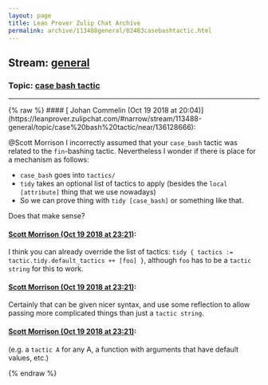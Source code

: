 ```yaml
---
layout: page
title: Lean Prover Zulip Chat Archive 
permalink: archive/113488general/02483casebashtactic.html
---
```


## Stream: [general](https://leanprover-community.github.io/archive/113488general/index.html)
### Topic: [case bash tactic](https://leanprover-community.github.io/archive/113488general/02483casebashtactic.html)

---

<base href="https://leanprover.zulipchat.com">
{% raw %}
#### [ Johan Commelin (Oct 19 2018 at 20:04)](https://leanprover.zulipchat.com/#narrow/stream/113488-general/topic/case%20bash%20tactic/near/136128666):
<p><span class="user-mention" data-user-id="110087">@Scott Morrison</span> I incorrectly assumed that your <code>case_bash</code> tactic was related to the <code>fin</code>-bashing tactic. Nevertheless I wonder if there is place for a mechanism as follows:</p>
<ul>
<li><code>case_bash</code> goes into <code>tactics/</code></li>
<li><code>tidy</code> takes an optional list of tactics to apply (besides the <code>local [attribute]</code> thing that we use nowadays)</li>
<li>So we can prove thing with <code>tidy [case_bash]</code> or something like that.</li>
</ul>
<p>Does that make sense?</p>

#### [ Scott Morrison (Oct 19 2018 at 23:21)](https://leanprover.zulipchat.com/#narrow/stream/113488-general/topic/case%20bash%20tactic/near/136139714):
<p>I think you can already override the list of tactics: <code>tidy { tactics := tactic.tidy.default_tactics ++ [foo] }</code>, although <code>foo</code> has to be a <code>tactic string</code> for this to work.</p>

#### [ Scott Morrison (Oct 19 2018 at 23:21)](https://leanprover.zulipchat.com/#narrow/stream/113488-general/topic/case%20bash%20tactic/near/136139744):
<p>Certainly that can be given nicer syntax, and use some reflection to allow passing more complicated things than just a <code>tactic string</code>.</p>

#### [ Scott Morrison (Oct 19 2018 at 23:21)](https://leanprover.zulipchat.com/#narrow/stream/113488-general/topic/case%20bash%20tactic/near/136139757):
<p>(e.g. a <code>tactic A</code> for any A, a function with arguments that have default values, etc.)</p>


{% endraw %}
